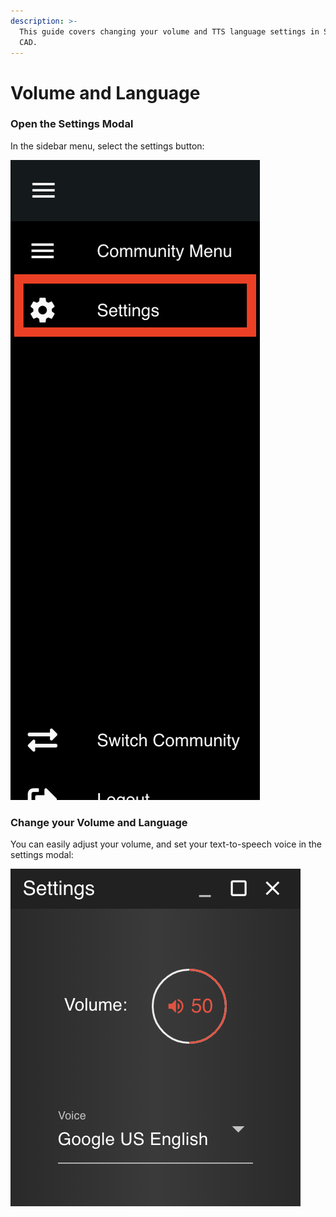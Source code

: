 ```yaml
---
description: >-
  This guide covers changing your volume and TTS language settings in Sonoran
  CAD.
---
```


# Volume and Language

### Open the Settings Modal

In the sidebar menu, select the settings button:

![The settings button is displayed in the side navigation menu](../../.gitbook/assets/screen-shot-2020-04-19-at-2.00.55-am.png)

### Change your Volume and Language

You can easily adjust your volume, and set your text-to-speech voice in the settings modal:

![Sonoran CAD&apos;s settings modal](../../.gitbook/assets/screen-shot-2020-04-19-at-2.02.29-am.png)



